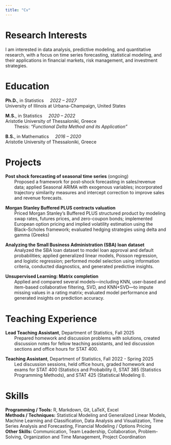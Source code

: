 ```yaml
---
title: "Cv"
---
```


# Research Interests

I am interested in data analysis, predictive modeling, and quantitative research, with a focus on
time series forecasting, statistical modeling, and their applications in financial markets, risk
management, and investment strategies.

# Education

**Ph.D.**, in Statistics &nbsp;&nbsp;&nbsp; *2022 – 2027*<br>
University of Illinois at Urbana-Champaign, United States

**M.S.**, in Statistics &nbsp;&nbsp;&nbsp; *2020 – 2022*<br>
Aristotle University of Thessaloniki, Greece
<span style="display:block; margin-left:2em; margin-top:0; margin-bottom:0;">
Thesis: *“Functional Delta Method and its Application”*
</span>

**B.S.**, in Mathematics &nbsp;&nbsp;&nbsp; *2016 – 2020*<br>
Aristotle University of Thessaloniki, Greece

# Projects

**Post shock forecasting of seasonal time series** (ongoing)
<span style="display:block; margin-left:2em; margin-top:0; margin-bottom:0;">
Proposed a framework for post-shock forecasting in sales/revenue data; applied Seasonal ARIMA with exogenous variables; incorporated trajectory similarity measures and intercept correction to improve sales and revenue forecasts.
</span>

**Morgan Stanley Buffered PLUS contracts valuation**
<span style="display:block; margin-left:2em; margin-top:0; margin-bottom:0;">
Priced Morgan Stanley’s Buffered PLUS structured product by modeling swap rates, futures prices, and zero-coupon bonds; implemented European option pricing and implied volatility estimation using the Black–Scholes framework; evaluated hedging strategies using delta and gamma (Greeks) 
</span>
  
**Analyzing the Small Business Administration (SBA) loan dataset**
<span style="display:block; margin-left:2em; margin-top:0; margin-bottom:0;">
Analyzed the SBA loan dataset to model loan approval and default probabilities; applied generalized linear models, Poisson regression, and logistic regression; performed model selection using information criteria, conducted diagnostics, and generated predictive insights.</span>
  
**Unsupervised Learning: Matrix completion**
<span style="display:block; margin-left:2em; margin-top:0; margin-bottom:0;">
Applied and compared several models—including KNN, user-based and item-based collaborative filtering, SVD, and KNN+SVD—to impute missing values in a rating matrix; evaluated model performance and generated insights on prediction accuracy.
</span>

# Teaching Experience

**Lead Teaching Assistant**, Department of Statistics, Fall 2025
<span style="display:block; margin-left:2em; margin-top:0; margin-bottom:0;">
Prepared homework and discussion problems with solutions, created discussion notes for fellow teaching assistants, and led discussion sections and office hours for STAT 400.
</span>

**Teaching Assistant**, Department of Statistics, Fall 2022 - Spring 2025
<span style="display:block; margin-left:2em; margin-top:0; margin-bottom:0;">
Led discussion sessions, held office hours, graded homework and exams for STAT 400 (Statistics and Probability I), STAT 385 (Statistics Programming Methods), and STAT 425 (Statistical Modeling I).
</span>

# Skills

**Programming / Tools:** R, Markdown, Git, LaTeX, Excel<br>
**Methods / Techniques:** Statistical Modeling and Generalized Linear Models, Machine Learning and Classification, Data Analysis and Visualization, Time Series Analysis and Forecasting, Financial Modeling / Options Pricing<br>
**Other Skills:** Communication, Team Leadership, Collaboration, Problem-Solving, Organization and Time Management, Project Coordination
